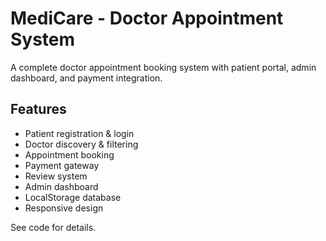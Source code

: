 # MediCare - Doctor Appointment System



A complete doctor appointment booking system with patient portal, admin dashboard, and payment integration.

## Features

- Patient registration & login
- Doctor discovery & filtering
- Appointment booking
- Payment gateway
- Review system
- Admin dashboard
- LocalStorage database
- Responsive design

See code for details.
